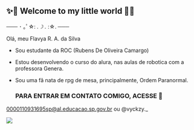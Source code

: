 ## ✨👾 Welcome to my little world 👾✨

─── ･ ｡ﾟ☆: *.☽ .* :☆. ───

Olá, meu Flavya R. A. da Silva
- Sou estudante da ROC (Rubens De Oliveira Camargo)
- Estou desenvolvendo o curso do alura, nas aulas de robotica com a professora Genera.
- Sou uma fã nata de rpg de mesa, principalmente, Ordem Paranormal.

  ### PARA ENTRAR EM CONTATO COMIGO, ACESSE 📲
0000110931695sp@al.educacao.sp.gov.br ou @vyckzy._

![](https://media.tenor.com/kBiF4dihvJwAAAAi/dumativa-pixelart.gif)
